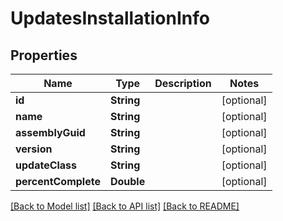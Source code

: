 # UpdatesInstallationInfo

## Properties
Name | Type | Description | Notes
------------ | ------------- | ------------- | -------------
**id** | **String** |  | [optional] 
**name** | **String** |  | [optional] 
**assemblyGuid** | **String** |  | [optional] 
**version** | **String** |  | [optional] 
**updateClass** | **String** |  | [optional] 
**percentComplete** | **Double** |  | [optional] 

[[Back to Model list]](../README.md#documentation-for-models) [[Back to API list]](../README.md#documentation-for-api-endpoints) [[Back to README]](../README.md)


